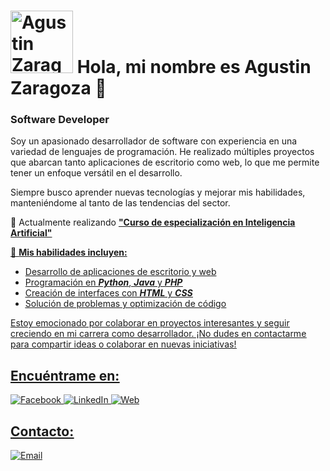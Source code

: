 <h1><img src="https://www.agusdev.es/imagenes/emoji1.png" alt="Agustin Zaragoza" width="100" /> Hola, mi nombre es Agustin Zaragoza 👋</h1>

### Software Developer
Soy un apasionado desarrollador de software con experiencia en una variedad de lenguajes de programación. He realizado múltiples proyectos que abarcan tanto aplicaciones de escritorio como web, lo que me permite tener un enfoque versátil en el desarrollo.

Siempre busco aprender nuevas tecnologías y mejorar mis habilidades, manteniéndome al tanto de las tendencias del sector.

 🌱 Actualmente realizando **<u>"Curso de especialización en Inteligencia Artificial"**

🚀 **Mis habilidades incluyen:**

-   Desarrollo de aplicaciones de escritorio y web
-   Programación en **_<u>Python</u>_**, **_<u>Java_** y **_<u>PHP_**
-   Creación de interfaces con **_<u>HTML_** y **_<u>CSS_**
-   Solución de problemas y optimización de código

Estoy emocionado por colaborar en proyectos interesantes y seguir creciendo en mi carrera como desarrollador. ¡No dudes en contactarme para compartir ideas o colaborar en nuevas iniciativas!

## Encuéntrame en:

[![Facebook](https://img.shields.io/badge/Facebook-@agusdev-1877F2?style=for-the-badge&logo=facebook&logoColor=white&labelColor=101010)](https://www.facebook.com/agustin.zaragozaperez) [![LinkedIn](https://img.shields.io/badge/LinkedIn-Agustin_Zaragoza-0077B5?style=for-the-badge&logo=linkedin&logoColor=white&labelColor=101010)](https://www.linkedin.com/in/agustin-zaragoza-perez-306345123/) [![Web](https://img.shields.io/badge/Web-agusdev.es-14a1f0?style=for-the-badge&logo=dev.to&logoColor=white&labelColor=101010)](https://www.agusdev.es/)

## Contacto:

[![Email](https://img.shields.io/badge/agustinzarpe@gmail.com-email_personal-D14836?style=for-the-badge&logo=gmail&logoColor=white&labelColor=101010)](mailto:agustinzarpe@gmail.com)


<!--
**AgustinZP/AgustinZP** is a ✨ _special_ ✨ repository because its `README.md` (this file) appears on your GitHub profile.

Here are some ideas to get you started:

- 🔭 I’m currently working on ...
- 🌱 I’m currently learning ...
- 👯 I’m looking to collaborate on ...
- 🤔 I’m looking for help with ...
- 💬 Ask me about ...
- 📫 How to reach me: ...
- 😄 Pronouns: ...
- ⚡ Fun fact: ...
-->
